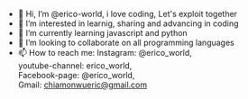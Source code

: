 - 👋 Hi, I’m @erico-world, i love coding, Let's exploit together
- 👀 I’m interested in learnig, sharing and advancing in coding
- 🌱 I’m currently learning javascript and python
- 💞️ I’m looking to collaborate on all programming languages
- 📫 How to reach me:
Instagram: @erico_world,  
youtube-channel: erico_world,  
Facebook-page: @erico_world,  
Gmail: chiamonwueric@gmail.com
